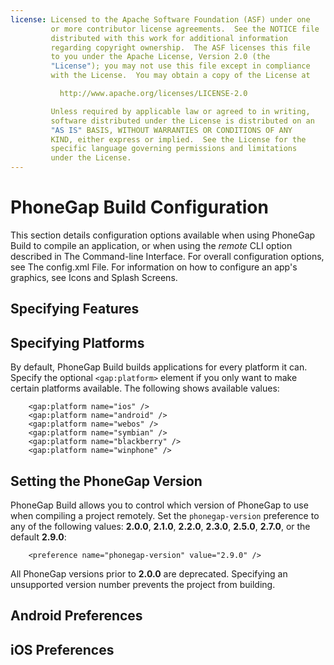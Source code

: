 ```yaml
---
license: Licensed to the Apache Software Foundation (ASF) under one
         or more contributor license agreements.  See the NOTICE file
         distributed with this work for additional information
         regarding copyright ownership.  The ASF licenses this file
         to you under the Apache License, Version 2.0 (the
         "License"); you may not use this file except in compliance
         with the License.  You may obtain a copy of the License at

           http://www.apache.org/licenses/LICENSE-2.0

         Unless required by applicable law or agreed to in writing,
         software distributed under the License is distributed on an
         "AS IS" BASIS, WITHOUT WARRANTIES OR CONDITIONS OF ANY
         KIND, either express or implied.  See the License for the
         specific language governing permissions and limitations
         under the License.
---
```


# PhoneGap Build Configuration

This section details configuration options available when using
PhoneGap Build to compile an application, or when using the _remote_
CLI option described in The Command-line Interface.  For overall
configuration options, see The config.xml File.  For information on
how to configure an app's graphics, see Icons and Splash Screens.

## Specifying Features

## Specifying Platforms

By default, PhoneGap Build builds applications for every platform it
can.  Specify the optional `<gap:platform>` element if you only want
to make certain platforms available. The following shows available
values:

        <gap:platform name="ios" />
        <gap:platform name="android" />
        <gap:platform name="webos" />
        <gap:platform name="symbian" />
        <gap:platform name="blackberry" />
        <gap:platform name="winphone" />

## Setting the PhoneGap Version

PhoneGap Build allows you to control which version of PhoneGap to use
when compiling a project remotely. Set the `phonegap-version`
preference to any of the following values: __2.0.0__, __2.1.0__,
__2.2.0__, __2.3.0__, __2.5.0__, __2.7.0__, or the default __2.9.0__:

        <preference name="phonegap-version" value="2.9.0" />

All PhoneGap versions prior to __2.0.0__ are deprecated. Specifying an
unsupported version number prevents the project from building.

## Android Preferences

## iOS Preferences

